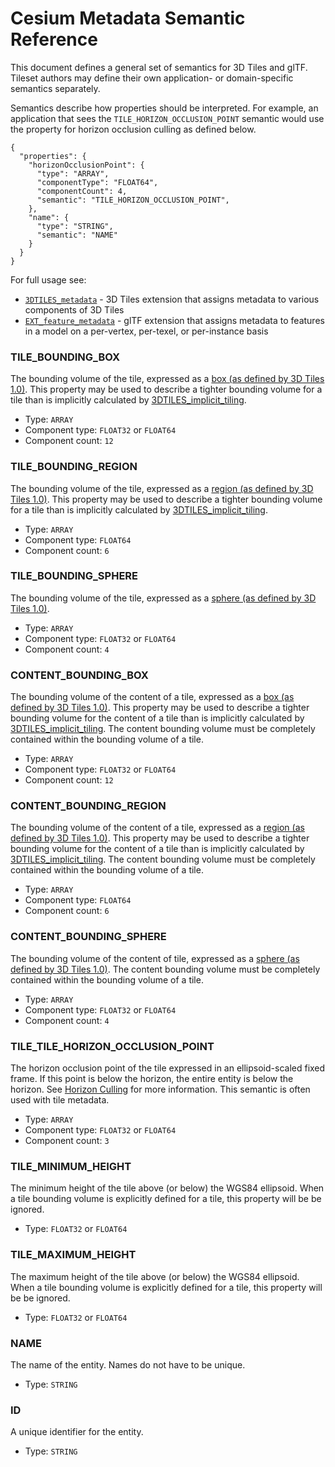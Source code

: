 # Cesium Metadata Semantic Reference

This document defines a general set of semantics for 3D Tiles and glTF. Tileset authors may define their own application- or domain-specific semantics separately.

Semantics describe how properties should be interpreted. For example, an application that sees the `TILE_HORIZON_OCCLUSION_POINT` semantic would use the property for horizon occlusion culling as defined below.

```jsonc
{
  "properties": {
    "horizonOcclusionPoint": {
      "type": "ARRAY",
      "componentType": "FLOAT64",
      "componentCount": 4,
      "semantic": "TILE_HORIZON_OCCLUSION_POINT",
    },
    "name": {
      "type": "STRING",
      "semantic": "NAME"
    }
  }
}
```

For full usage see:

* [`3DTILES_metadata`](../../../extensions/3DTILES_metadata/1.0.0) - 3D Tiles extension that assigns metadata to various components of 3D Tiles
* [`EXT_feature_metadata`](https://github.com/CesiumGS/glTF/tree/master/extensions/2.0/Vendor/EXT_feature_metadata/1.0.0) - glTF extension that assigns metadata to features in a model on a per-vertex, per-texel, or per-instance basis

<!-- omit in toc -->
### **TILE_BOUNDING_BOX**

The bounding volume of the tile, expressed as a [box (as defined by 3D Tiles 1.0)](https://github.com/CesiumGS/3d-tiles/tree/master/specification#box). This property may be used to describe a tighter bounding volume for a tile than is implicitly calculated by [3DTILES_implicit_tiling](https://github.com/CesiumGS/3d-tiles/blob/3d-tiles-next/extensions/3DTILES_implicit_tiling/0.0.0/README.md).

* Type: `ARRAY`
* Component type: `FLOAT32` or `FLOAT64`
* Component count: `12`

<!-- omit in toc -->
### **TILE_BOUNDING_REGION**

The bounding volume of the tile, expressed as a [region (as defined by 3D Tiles 1.0)](https://github.com/CesiumGS/3d-tiles/tree/master/specification#region). This property may be used to describe a tighter bounding volume for a tile than is implicitly calculated by [3DTILES_implicit_tiling](https://github.com/CesiumGS/3d-tiles/blob/3d-tiles-next/extensions/3DTILES_implicit_tiling/0.0.0/README.md).

* Type: `ARRAY`
* Component type: `FLOAT64`
* Component count: `6`

<!-- omit in toc -->
### **TILE_BOUNDING_SPHERE**

The bounding volume of the tile, expressed as a [sphere (as defined by 3D Tiles 1.0)](https://github.com/CesiumGS/3d-tiles/tree/master/specification#sphere).

* Type: `ARRAY`
* Component type: `FLOAT32` or `FLOAT64`
* Component count: `4`

<!-- omit in toc -->
### **CONTENT_BOUNDING_BOX**

The bounding volume of the content of a tile, expressed as a [box (as defined by 3D Tiles 1.0)](https://github.com/CesiumGS/3d-tiles/tree/master/specification#box). This property may be used to describe a tighter bounding volume for the content of a tile than is implicitly calculated by [3DTILES_implicit_tiling](https://github.com/CesiumGS/3d-tiles/blob/3d-tiles-next/extensions/3DTILES_implicit_tiling/0.0.0/README.md). The content bounding volume must be completely contained within the bounding volume of a tile.

* Type: `ARRAY`
* Component type: `FLOAT32` or `FLOAT64`
* Component count: `12`

<!-- omit in toc -->
### **CONTENT_BOUNDING_REGION**

The bounding volume of the content of a tile, expressed as a [region (as defined by 3D Tiles 1.0)](https://github.com/CesiumGS/3d-tiles/tree/master/specification#region). This property may be used to describe a tighter bounding volume for the content of a tile than is implicitly calculated by [3DTILES_implicit_tiling](https://github.com/CesiumGS/3d-tiles/blob/3d-tiles-next/extensions/3DTILES_implicit_tiling/0.0.0/README.md). The content bounding volume must be completely contained within the bounding volume of a tile.

* Type: `ARRAY`
* Component type: `FLOAT64`
* Component count: `6`

<!-- omit in toc -->
### **CONTENT_BOUNDING_SPHERE**

The bounding volume of the content of  tile, expressed as a [sphere (as defined by 3D Tiles 1.0)](https://github.com/CesiumGS/3d-tiles/tree/master/specification#sphere). The content bounding volume must be completely contained within the bounding volume of a tile.

* Type: `ARRAY`
* Component type: `FLOAT32` or `FLOAT64`
* Component count: `4`

<!-- omit in toc -->
### **TILE_TILE_HORIZON_OCCLUSION_POINT**

The horizon occlusion point of the tile expressed in an ellipsoid-scaled fixed frame. If this point is below the horizon, the entire entity is below the horizon. See [Horizon Culling](https://cesium.com/blog/2013/04/25/horizon-culling/) for more information. This semantic is often used with tile metadata.

* Type: `ARRAY`
* Component type: `FLOAT32` or `FLOAT64`
* Component count: `3`

<!-- omit in toc -->
### **TILE_MINIMUM_HEIGHT**

The minimum height of the tile above (or below) the WGS84 ellipsoid. When a tile bounding volume is explicitly defined for a tile, this property will be be ignored.

* Type: `FLOAT32` or `FLOAT64`

<!-- omit in toc -->
### **TILE_MAXIMUM_HEIGHT**

The maximum height of the tile above (or below) the WGS84 ellipsoid. When a tile bounding volume is explicitly defined for a tile, this property will be be ignored.

* Type: `FLOAT32` or `FLOAT64`

<!-- omit in toc -->
### **NAME**

The name of the entity. Names do not have to be unique.

* Type: `STRING`

<!-- omit in toc -->
### **ID**

A unique identifier for the entity.

* Type: `STRING`

